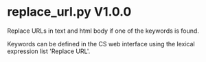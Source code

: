 replace_url.py V1.0.0
=====================

Replace URLs in text and html body if one of the keywords is found.

Keywords can be defined in the CS web interface using the lexical expression list 'Replace URL'.
